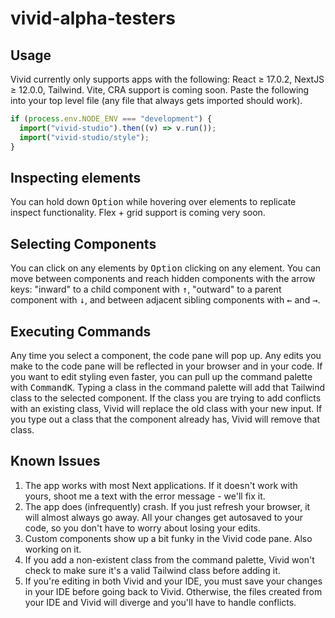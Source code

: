 # vivid-alpha-testers

## Usage
Vivid currently only supports apps with the following: React ≥ 17.0.2, NextJS ≥ 12.0.0, Tailwind. Vite, CRA support is coming soon. Paste the following into your top level file (any file that always gets imported should work).

```ts
if (process.env.NODE_ENV === "development") {
  import("vivid-studio").then((v) => v.run());
  import("vivid-studio/style");
}
```

## Inspecting elements

You can hold down <kbd>Option</kbd> while hovering over elements to replicate inspect functionality. Flex + grid support is coming very soon. 

## Selecting Components

You can click on any elements by <kbd>Option</kbd> clicking on any element. You can move between components and reach hidden components with the arrow keys: "inward" to a child component with <kbd>↑</kbd>, "outward" to a parent component with <kbd>↓</kbd>, and between adjacent sibling components with <kbd>←</kbd> and <kbd>→</kbd>.

## Executing Commands

Any time you select a component, the code pane will pop up. Any edits you make to the code pane will be reflected in your browser and in your code. If you want to edit styling even faster, you can pull up the command palette with <kbd>Command</kbd><kbd>K</kbd>. Typing a class in the command palette will add that Tailwind class to the selected component. If the class you are trying to add conflicts with an existing class, Vivid will replace the old class with your new input. If you type out a class that the component already has, Vivid will remove that class. 

## Known Issues
1. The app works with most Next applications. If it doesn't work with yours, shoot me a text with the error message - we'll fix it. 
2. The app does (infrequently) crash. If you just refresh your browser, it will almost always go away. All your changes get autosaved to your code, so you don't have to worry about losing your edits. 
3. Custom components show up a bit funky in the Vivid code pane. Also working on it. 
4. If you add a non-existent class from the command palette, Vivid won't check to make sure it's a valid Tailwind class before adding it. 
5. If you're editing in both Vivid and your IDE, you must save your changes in your IDE before going back to Vivid. Otherwise, the files created from your IDE and Vivid will diverge and you'll have to handle conflicts. 
